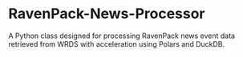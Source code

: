 # RavenPack-News-Processor
A Python class designed for processing RavenPack news event data retrieved from WRDS with acceleration using Polars and DuckDB.

